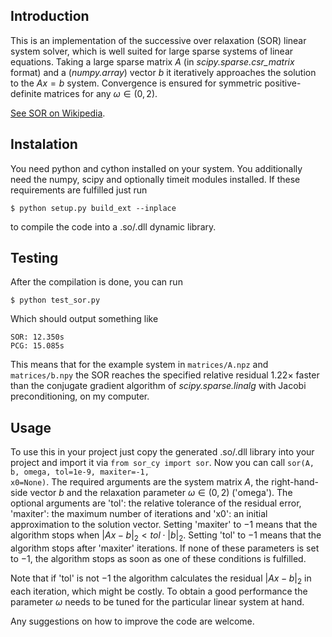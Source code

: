 Introduction
----
This is an implementation of the successive over relaxation (SOR) linear system solver, which is well suited for large sparse systems of linear equations. Taking a large sparse matrix $A$ (in <i>scipy.sparse.csr_matrix</i> format) and a (<i>numpy.array</i>) vector $b$ it iteratively approaches the solution  to the $Ax=b$ system. Convergence is ensured for symmetric positive-definite matrices for any $\omega \in (0, 2)$.

[See SOR on Wikipedia](https://en.wikipedia.org/wiki/Successive_over-relaxation).

Instalation
----
You need python and cython installed on your system. You additionally need the numpy, scipy and optionally timeit modules installed. If these requirements are fulfilled just run

	$ python setup.py build_ext --inplace

to compile the code into a .so/.dll dynamic library.

Testing
----
After the compilation is done, you can run

	$ python test_sor.py

Which should output something like

	SOR: 12.350s
	PCG: 15.085s

This means that for the example system in <code>matrices/A.npz</code> and <code>matrices/b.npy</code> the SOR reaches the specified relative residual $1.22 \times$ faster than the conjugate gradient algorithm of <i>scipy.sparse.linalg</i> with Jacobi preconditioning, on my computer.

Usage
----
To use this in your project just copy the generated .so/.dll library into your project and import it via <code>from sor_cy import sor</code>. Now you can call <code>sor(A, b, omega, tol=1e-9, maxiter=-1, x0=None)</code>. The required arguments are the system matrix $A$, the right-hand-side vector $b$ and the relaxation parameter $\omega\in (0, 2)$ ('omega'). The optional arguments are 'tol': the relative tolerance of the residual error, 'maxiter': the maximum number of iterations and 'x0': an initial approximation to the solution vector. Setting 'maxiter' to $-1$ means that the algorithm stops when $|Ax-b|_2 < tol\cdot|b|_2$. Setting 'tol' to $-1$ means that the algorithm stops after 'maxiter' iterations. If none of these parameters is set to $-1$, the algorithm stops as soon as one of these conditions is fulfilled.

Note that if 'tol' is not $-1$ the algorithm calculates the residual $|Ax-b|_2$ in each iteration, which might be costly. To obtain a good performance the parameter $\omega$ needs to be tuned for the particular linear system at hand.

Any suggestions on how to improve the code are welcome.